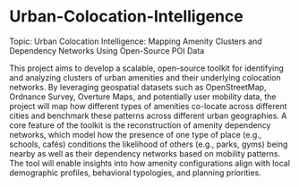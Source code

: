 # Urban-Colocation-Intelligence

Topic: Urban Colocation Intelligence: Mapping Amenity Clusters and Dependency Networks Using Open-Source POI Data


This project aims to develop a scalable, open-source toolkit for identifying and analyzing clusters of urban amenities and their underlying colocation networks. By leveraging geospatial datasets such as OpenStreetMap, Ordnance Survey, Overture Maps, and potentially user mobility data, the project will map how different types of amenities co-locate across different cities and benchmark these patterns across different urban geographies. A core feature of the toolkit is the reconstruction of amenity dependency networks, which model how the presence of one type of place (e.g., schools, cafés) conditions the likelihood of others (e.g., parks, gyms) being nearby as well as their dependency networks based on mobility patterns. The tool will enable insights into how amenity configurations align with local demographic profiles, behavioral typologies, and planning priorities.